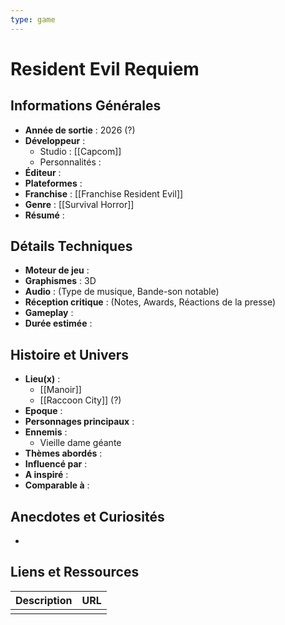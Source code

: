 ```yaml
---
type: game
---
```


# Resident Evil Requiem

## Informations Générales

- **Année de sortie** : 2026 (?)
- **Développeur** : 
	- Studio : [[Capcom]]
	- Personnalités : 
- **Éditeur** : 
- **Plateformes** : 
- **Franchise** : [[Franchise Resident Evil]]
- **Genre** : [[Survival Horror]]
- **Résumé** : 

## Détails Techniques
- **Moteur de jeu** : 
- **Graphismes** : 3D
- **Audio** : (Type de musique, Bande-son notable)
- **Réception critique** : (Notes, Awards, Réactions de la presse)
- **Gameplay** :
- **Durée estimée** : 

## Histoire et Univers
- **Lieu(x)** : 
	- [[Manoir]]
	- [[Raccoon City]] (?)
- **Epoque** : 
- **Personnages principaux** : 
- **Ennemis** :
	- Vieille dame géante
- **Thèmes abordés** : 
- **Influencé par** :
- **A inspiré** : 
- **Comparable à** :
## Anecdotes et Curiosités
- 
## Liens et Ressources

| Description | URL |
| ----------- | --- |
|             |     |
